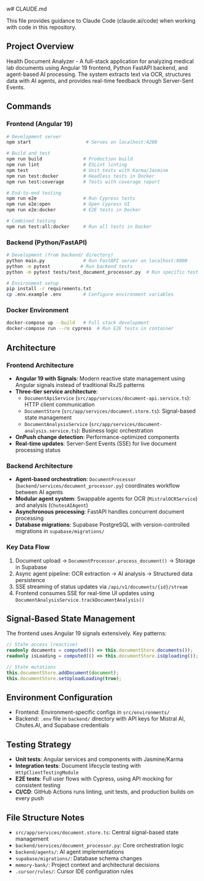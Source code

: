 w# CLAUDE.md

This file provides guidance to Claude Code (claude.ai/code) when working with code in this repository.

## Project Overview

Health Document Analyzer - A full-stack application for analyzing medical lab documents using Angular 19 frontend, Python FastAPI backend, and agent-based AI processing. The system extracts text via OCR, structures data with AI agents, and provides real-time feedback through Server-Sent Events.

## Commands

### Frontend (Angular 19)
```bash
# Development server
npm start                    # Serves on localhost:4200

# Build and test
npm run build               # Production build
npm run lint                # ESLint linting
npm test                    # Unit tests with Karma/Jasmine
npm run test:docker         # Headless tests in Docker
npm run test:coverage       # Tests with coverage report

# End-to-end testing
npm run e2e                 # Run Cypress tests
npm run e2e:open            # Open Cypress UI
npm run e2e:docker          # E2E tests in Docker

# Combined testing
npm run test:all:docker     # Run all tests in Docker
```

### Backend (Python/FastAPI)
```bash
# Development (from backend/ directory)
python main.py              # Run FastAPI server on localhost:8000
python -m pytest           # Run backend tests
python -m pytest tests/test_document_processor.py  # Run specific test

# Environment setup
pip install -r requirements.txt
cp .env.example .env        # Configure environment variables
```

### Docker Environment
```bash
docker-compose up --build   # Full stack development
docker-compose run --rm cypress  # Run E2E tests in container
```

## Architecture

### Frontend Architecture
- **Angular 19 with Signals**: Modern reactive state management using Angular signals instead of traditional RxJS patterns
- **Three-tier service architecture**:
  - `DocumentApiService` (`src/app/services/document-api.service.ts`): HTTP client communication
  - `DocumentStore` (`src/app/services/document.store.ts`): Signal-based state management
  - `DocumentAnalysisService` (`src/app/services/document-analysis.service.ts`): Business logic orchestration
- **OnPush change detection**: Performance-optimized components
- **Real-time updates**: Server-Sent Events (SSE) for live document processing status

### Backend Architecture
- **Agent-based orchestration**: `DocumentProcessor` (`backend/services/document_processor.py`) coordinates workflow between AI agents
- **Modular agent system**: Swappable agents for OCR (`MistralOCRService`) and analysis (`ChutesAIAgent`)
- **Asynchronous processing**: FastAPI handles concurrent document processing
- **Database migrations**: Supabase PostgreSQL with version-controlled migrations in `supabase/migrations/`

### Key Data Flow
1. Document upload → `DocumentProcessor.process_document()` → Storage in Supabase
2. Async agent pipeline: OCR extraction → AI analysis → Structured data persistence  
3. SSE streaming of status updates via `/api/v1/documents/{id}/stream`
4. Frontend consumes SSE for real-time UI updates using `DocumentAnalysisService.trackDocumentAnalysis()`

## Signal-Based State Management

The frontend uses Angular 19 signals extensively. Key patterns:

```typescript
// State access (reactive)
readonly documents = computed(() => this.documentStore.documents());
readonly isLoading = computed(() => this.documentStore.isUploading());

// State mutations
this.documentStore.addDocument(document);
this.documentStore.setUploadLoading(true);
```

## Environment Configuration

- Frontend: Environment-specific configs in `src/environments/`
- Backend: `.env` file in `backend/` directory with API keys for Mistral AI, Chutes.AI, and Supabase credentials

## Testing Strategy

- **Unit tests**: Angular services and components with Jasmine/Karma
- **Integration tests**: Document lifecycle testing with `HttpClientTestingModule`
- **E2E tests**: Full user flows with Cypress, using API mocking for consistent testing
- **CI/CD**: GitHub Actions runs linting, unit tests, and production builds on every push

## File Structure Notes

- `src/app/services/document.store.ts`: Central signal-based state management
- `backend/services/document_processor.py`: Core orchestration logic  
- `backend/agents/`: AI agent implementations
- `supabase/migrations/`: Database schema changes
- `memory-bank/`: Project context and architectural decisions
- `.cursor/rules/`: Cursor IDE configuration rules